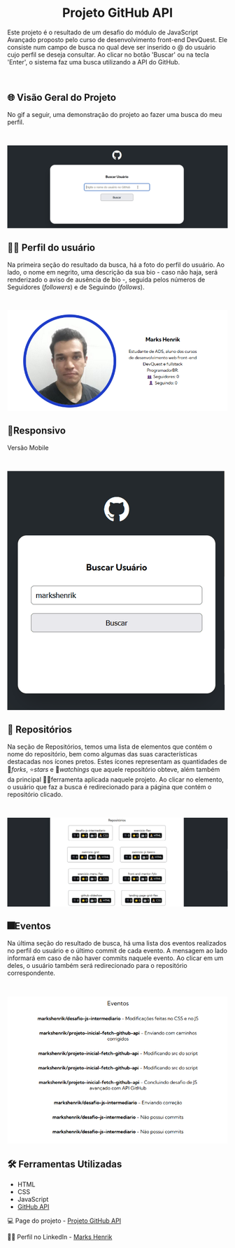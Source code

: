 <h1 align="center"><strong>Projeto GitHub API</strong></h1>
<p>Este projeto é o resultado de um desafio do módulo de JavaScript Avançado proposto pelo curso de desenvolvimento front-end DevQuest. Ele consiste num campo de busca no qual deve ser inserido o @ do usuário cujo perfil se deseja consultar. Ao clicar no botão 'Buscar' ou na tecla 'Enter', o sistema faz uma busca utilizando a API do GitHub.</p>
<br>

<h2>🌐 Visão Geral do Projeto</h2>
<p>No gif a seguir, uma demonstração do projeto ao fazer uma busca do meu perfil.</p>
<br>

![Projeto GitHub Api Live](./src/assets/overview.gif)

<h2>🧑‍💻 Perfil do usuário</h2>
<p>Na primeira seção do resultado da busca, há a foto do perfil do usuário. Ao lado, o nome em negrito, uma descrição da sua bio - caso não haja, será renderizado o aviso de ausência de bio -, seguida pelos números de Seguidores (<i>followers</i>) e de Seguindo (<i>follows</i>).</p>
<br>

![Perfil do Usuário](./src/assets/perfil.png)

<h2>📱Responsivo</h2>
<p>Versão Mobile</p>
<br>

![Responsivo](./src/assets/responsivo.gif)

<h2>📄 Repositórios</h2>
<p>Na seção de Repositórios, temos uma lista de elementos que contém o nome do repositório, bem como algumas das suas características destacadas nos ícones pretos. Estes ícones representam as quantidades de 🍴<i>forks</i>, ⭐<i>stars</i> e 👀<i>watchings</i> que aquele repositório obteve, além também da principal 🧑‍💻ferramenta aplicada naquele projeto. Ao clicar no elemento, o usuário que faz a busca é redirecionado para a página que contém o repositório clicado.</p>
<br>

![Repositórios](./src/assets/repositorio.gif)

<h2>🎆Eventos</h2>
<p>Na última seção do resultado de busca, há uma lista dos eventos realizados no perfil do usuário e o último commit de cada evento. A mensagem ao lado informará em caso de não haver commits naquele evento. Ao clicar em um deles, o usuário também será redirecionado para o repositório correspondente.</p>
<br>

![Eventos](./src/assets/eventos.png)

<h2>🛠️ Ferramentas Utilizadas</h2>

- HTML
- CSS
- JavaScript
- [GitHub API](https://docs.github.com/pt/rest?apiVersion=2022-11-28)

 💻 Page do projeto -  [Projeto GitHub API](https://markshenrik.github.io/projeto-inicial-fetch-github-api/)



🙋‍♂️ Perfil no LinkedIn - [Marks Henrik](https://www.linkedin.com/in/markshenrik/)
